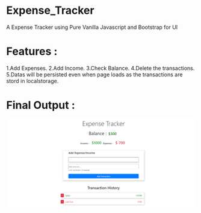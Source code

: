# Expense_Tracker
A Expense Tracker using Pure Vanilla Javascript and Bootstrap for UI

# Features : 

1.Add Expenses.
2.Add Income.
3.Check Balance.
4.Delete the transactions.
5.Datas will be persisted even when page loads as the transactions are stord in localstorage.

# Final Output :

![](Expense_tracker.png)
